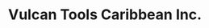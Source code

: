 ---
title: "Vulcan Tools Caribbean Inc."
url: /san-juan/vulcan-tools-caribbean-inc/
shop: Eisenwaren
---